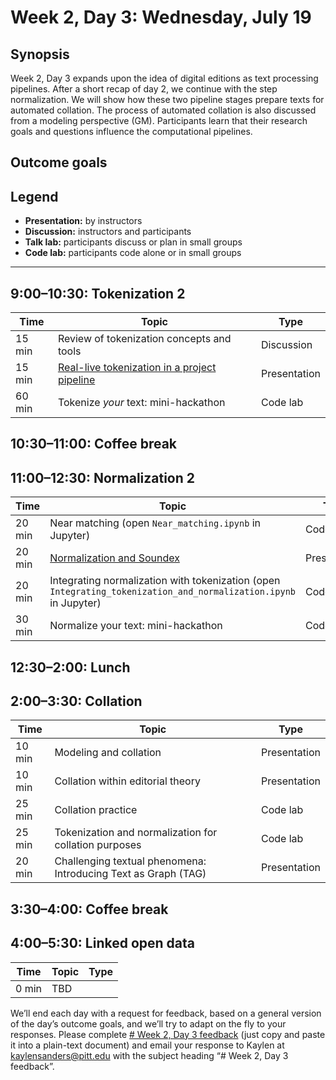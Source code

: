 # Week 2, Day 3: Wednesday, July 19
## Synopsis

Week 2, Day 3 expands upon the idea of digital editions as text processing pipelines. After a short recap of day 2, we continue with the step normalization. We will show how these two pipeline stages prepare texts for automated collation. The process of automated collation is also discussed from a modeling perspective (GM). Participants learn that their research goals and questions influence the computational pipelines.

## Outcome goals
## Legend

* **Presentation:** by instructors
* **Discussion:** instructors and participants
* **Talk lab:** participants discuss or plan in small groups
* **Code lab:** participants code alone or in small groups

* * *
## 9:00–10:30: Tokenization 2

Time | Topic | Type
---- | ---- | ---- 
15 min | Review of tokenization concepts and tools | Discussion
15 min | [Real-live tokenization in a project pipeline](https://github.com/DHUniWien/tpen2tei) | Presentation
60 min | Tokenize *your* text: mini-hackathon | Code lab

## 10:30–11:00: Coffee break

## 11:00–12:30: Normalization 2

Time | Topic | Type
---- | ----- | ----
20 min | Near matching (open `Near_matching.ipynb` in Jupyter) | Code lab
20 min | [Normalization and Soundex](2014-09-15_varna-collation.pptx.pdf) | Presentation
20 min | Integrating normalization with tokenization (open `Integrating_tokenization_and_normalization.ipynb` in Jupyter) | Code lab
30 min | Normalize your text: mini-hackathon | Code lab

## 12:30–2:00: Lunch

## 2:00–3:30: Collation

Time | Topic | Type
---- | ---- | ---- 
10 min | Modeling and collation | Presentation
10 min | Collation within editorial theory | Presentation
25 min | Collation practice | Code lab
25 min | Tokenization and normalization for collation purposes | Code lab
20 min | Challenging textual phenomena: Introducing Text as Graph (TAG) | Presentation

## 3:30–4:00: Coffee break

## 4:00–5:30: Linked open data

Time | Topic | Type
---- | ---- | ---- 
0 min | TBD | 

We’ll end each day with a request for feedback, based on a general version of the day’s outcome goals, and we’ll try to adapt on the fly to your responses. Please complete [# Week 2, Day 3 feedback](week_2_day_3_feedback.md) (just copy and paste it into a plain-text document) and email your response to Kaylen at [kaylensanders@pitt.edu](mailto:kaylensanders@pitt.edu) with the subject heading “# Week 2, Day 3 feedback”.